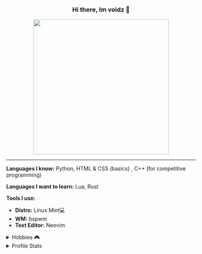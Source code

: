 <h3 align='center'>Hi there, Im voidz 👋</h3>
<p align='center'><img align='center' width='360px' src='https://64.media.tumblr.com/f44184258bf3c3712d2029e90c391a96/27f1ab5eb22beebb-6a/s640x960/2efdbe35f17bc117cc0db55a8e4cf97b973ee72e.gifv'></img></p>
<hr/>

**Languages I know:** Python, HTML & CSS (basics) , C++ (for competitive programming)

**Languages I want to learn:** Lua, Rust

**Tools I use:**
  - **Distro:** Linux Mint💻
  - **WM:**  bspwm
  - **Text Editor:** Neovim


<details>
  <summary> Hobbies 🎮 </summary>
  <br/>
  <p align='center'> -> Programming, watching anime &  comp gaming and occasionally reading some books </p>
</details>

<!-- <details>
  <summary> Fonts I like 🖋️ </summary>
  <br/>
  <p align='center'> -> JetBrains Mono, Fira Code, Fantasque Sans Mono, Montserrat, Lato, Kungfont, Segoe Script & Segoe Print </p>
</details>
 -->
<details>
  <summary> Profile Stats </summary>
  <br/>
  <img src="https://github-readme-stats.vercel.app/api/?username=vooidz&layout=compact&show_icons=true&include_all_commits=true&hide_border=false&theme=cobalt" />  
</details>

